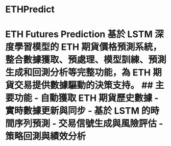 # ETHPredict
# ETH Futures Prediction  基於 LSTM 深度學習模型的 ETH 期貨價格預測系統，整合數據獲取、預處理、模型訓練、預測生成和回測分析等完整功能，為 ETH 期貨交易提供數據驅動的決策支持。  ## 主要功能 - 自動獲取 ETH 期貨歷史數據 - 實時數據更新與同步 - 基於 LSTM 的時間序列預測 - 交易信號生成與風險評估 - 策略回測與績效分析
